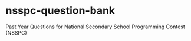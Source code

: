 # nsspc-question-bank
Past Year Questions for National Secondary School Programming Contest (NSSPC)
